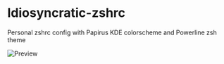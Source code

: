 # Idiosyncratic-zshrc
Personal zshrc config with Papirus KDE colorscheme and Powerline zsh theme

![Preview]()
